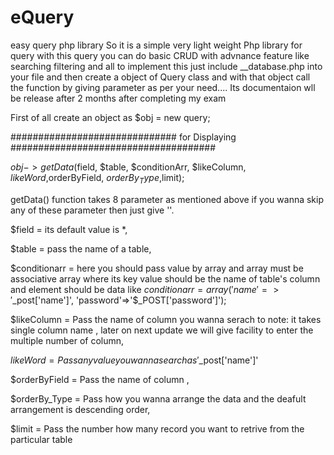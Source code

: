 # eQuery
easy query php library
So it is a simple very light weight Php library for query with this  query you can do basic CRUD with advnance feature like searching filtering and all 
to implement this  just include __database.php into your file 
and then create a object of Query class and with that object call the function by giving parameter as per your need....
Its documentaion wll be release after 2 months after completing my exam 


First of all create an object as
$obj = new query;

############################## for Displaying #####################################

$obj->getData($field, $table, $conditionArr, $likeColumn, $likeWord,$orderByField, $orderBy_Type,$limit);

getData() function takes 8 parameter as mentioned above if you wanna skip any of these parameter then just give ''.

$field = its default value is *,

$table = pass the name of a table,

$conditionarr = here you should pass value by array and array must be associative array where its key value should be the name of table's column and element should be data like
                $conditionarr = array( 'name'=>'$_post['name']',
                                        'password'=>'$_POST['password']');

$likeColumn = Pass the name of column you wanna serach to note: it takes single column name , later on next update we will give facility to enter the multiple number of  column,

$likeWord = Pass any value you wanna search as '$_post['name']'

$orderByField = Pass the name of column ,

$orderBy_Type = Pass how you wanna arrange the data and the deafult arrangement is descending order,

$limit = Pass the number how many record you want to retrive from the particular table

